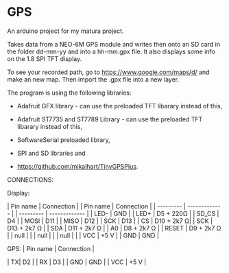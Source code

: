 # GPS
An arduino project for my matura project.

Takes data from a NEO-6M GPS module and writes then onto an SD card in the folder dd-mm-yy and into a hh-mm.gpx file.
It also displays some info on the 1.8 SPI TFT display.

To see your recorded path, go to https://www.google.com/maps/d/ and make an new map. Then import the .gpx file into a new layer.

The program is using the following libraries:

- Adafruit GFX library - can use the preloaded TFT libarary instead of this,

- Adafruit ST7735 and ST7789 Library - can use the preloaded TFT libarary instead of this,

- SoftwareSerial preloaded library,

- SPI and SD libraries and

- https://github.com/mikalhart/TinyGPSPlus.


CONNECTIONS:

Display:

| Pin name  | Connection |  | Pin name  | Connection |
| --------- | ------------- | | --------- | ------------- |
| LED-  | GND  |
|  LED+  | D5 + 220Ω |
|   SD_CS | D4   |
|   MOSI  | D11   |
|   MISO  | D12   |
|   SCK   | D13   |
|   CS    | D10 + 2k7 Ω|
|   SCK   | D13 + 2k7 Ω |
|   SDA   | D11 + 2k7 Ω |
|   A0    | D8  + 2k7 Ω |
|   RESET | D9  + 2k7 Ω |
|   null |   |
|   null |   |
|   null |   |
|   VCC   | +5 V   |
|   GND   | GND   |

GPS:
  | Pin name  | Connection |

| TX| D2 |
| RX | D3 |
| GND  | GND |
| VCC | +5 V |
